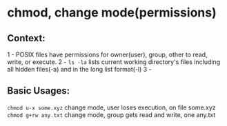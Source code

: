 # chmod, change mode(permissions)

## Context: 
1 - POSIX files have permissions for owner(user), group, other to read, write, or execute.
2 - ```ls -la``` lists current working directory's files including all hidden files(-a) and in the long list format(-l)
3 - 


## Basic Usages:
```chmod u-x some.xyz``` change mode, user loses execution, on file some.xyz
```chmod g+rw any.txt``` change mode, group gets read and write, one any.txt
